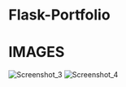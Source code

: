 # Flask-Portfolio

# IMAGES
![Screenshot_3](https://user-images.githubusercontent.com/86996274/169606097-86c9e50c-2b8d-4a69-a29a-6bebc4f54bb0.png)
![Screenshot_4](https://user-images.githubusercontent.com/86996274/169606102-5eea2991-1c6d-4fb3-b19e-af0cc9674074.png)
